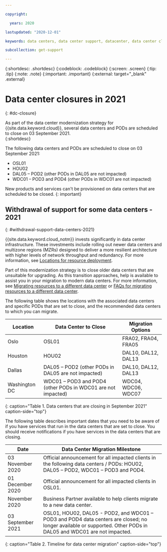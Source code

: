 ```yaml
---

copyright:

  years: 2020

lastupdated: "2020-12-01"

keywords: data centers, data center support, datacenter, data center closure

subcollection: get-support

---
```


{:shortdesc: .shortdesc}
{:codeblock: .codeblock}
{:screen: .screen}
{:tip: .tip}
{:note: .note}
{:important: .important}
{:external: target="_blank" .external}

# Data center closures in 2021
{: #dc-closure}

As part of the data center modernization strategy for {{site.data.keyword.cloud}}, several data centers and PODs are scheduled to close on 03 September 2021.  
{:shortdesc}

The following data centers and PODs are scheduled to close on 03 September 2021:
* OSL01
* HOU02
* DAL05 – POD2 (other PODs in DAL05 are not impacted)
* WDC01 – POD3 and POD4 (other PODs in WDC01 are not impacted)

New products and services can't be provisioned on data centers that are scheduled to be closed. 
{: important}


## Withdrawal of support for some data centers - 2021
{: #withdrawal-support-data-centers-2021}

{{site.data.keyword.cloud_notm}} invests significantly in data center infrastructure. These investments include rolling out 
newer data centers and multizone regions (MZRs) designed to deliver a more resilient architecture with higher levels of 
network throughput and redundancy. For more information, see 
[Locations for resource deployment](/docs/overview?topic=overview-locations).

Part of this modernization strategy is to close older data centers that are unsuitable for upgrading. As this transition 
approaches, help is available to assist you in your migration to modern data centers. For more information, see 
[Migrating resources to a different data center](/docs/account?topic=account-migrate-data-center) or 
[FAQs for migrating resources to a different data center](/docs/account?topic=account-faqs-dc-closure).

The following table shows the locations with the associated data centers and specific PODs that are set to close, and the recommended data centers to which you can migrate.  

| Location      | Data Center to Close |  Migration Options  |
|---------------|----------------------|---------------------|
| Oslo          | OSL01                | FRA02, FRA04, FRA05 | 
| Houston       | HOU02                | DAL10, DAL12, DAL13 | 
| Dallas        | DAL05 – POD2 (other PODs in DAL05 are not impacted)  | DAL10, DAL12, DAL13  | 
| Washington DC | WDC01 – POD3 and POD4 (other PODs in WDC01 are not impacted) | WDC04, WDC06, WDC07 | 
{: caption="Table 1. Data centers that are closing in September 2021" caption-side="top"}

The following table describes important dates that you need to be aware of if you have services that run in the data centers 
that are set to close. You should receive notifications if you have services in the data centers that are closing.

| Date           | Data Center Migration Milestone |
|----------------|---------------------------------|
| 03 November 2020 | Official announcement for all impacted clients in the following data centers / PODs: HOU02, DAL05 – POD2, WDC01 – POD3 and POD4. |
| 01 December 2020 | Official announcement for all impacted clients in OSL01. |
| November 2020    | Business Partner available to help clients migrate to a new data center. |
| 03 September 2021 | OSL01, HOU02, DAL05 - POD2, and WDC01 – POD3 and POD4 data centers are closed; no longer available or supported. Other PODs in DAL05 and WDC01 are not impacted. |
{: caption="Table 2. Timeline for data center migration" caption-side="top"}


